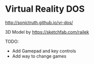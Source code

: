 # Virtual Reality DOS

http://sonictruth.github.io/vr-dos/

3D Model by https://sketchfab.com/railek

TODO:
- Add Gamepad and key controls
- Add way to change games
